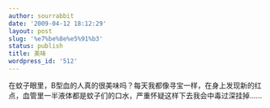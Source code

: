 ```yaml
---
author: sourrabbit
date: '2009-04-12 18:12:29'
layout: post
slug: '%e7%be%8e%e5%91%b3'
status: publish
title: 美味
wordpress_id: '512'
---
```


在蚊子眼里，B型血的人真的很美味吗？每天我都像寻宝一样，在身上发现新的红点，血管里一半液体都是蚊子们的口水，严重怀疑这样下去我会中毒过深挂掉……

